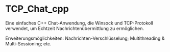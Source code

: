 # TCP_Chat_cpp
 Eine einfaches C++ Chat-Anwendung, die Winsock und TCP-Protokoll verwendet, um Echtzeit Nachrichtenübermittlung zu ermöglichen.

 Erweiterungsmöglichkeiten: Nachrichten-Verschlüsselung; Multithreading & Multi-Sessioning; etc.
